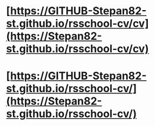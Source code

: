 # [https://GITHUB-Stepan82-st.github.io/rsschool-cv/cv](https://Stepan82-st.github.io/rsschool-cv/cv)
# [https://GITHUB-Stepan82-st.github.io/rsschool-cv/](https://Stepan82-st.github.io/rsschool-cv/)

